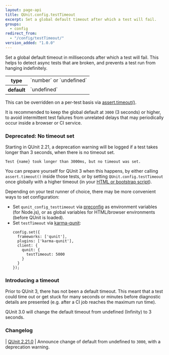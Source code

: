 ```yaml
---
layout: page-api
title: QUnit.config.testTimeout
excerpt: Set a global default timeout after which a test will fail.
groups:
  - config
redirect_from:
  - "/config/testTimeout/"
version_added: "1.0.0"
---
```


Set a global default timeout in milliseconds after which a test will fail. This helps to detect async tests that are broken, and prevents a test run from hanging indefinitely.

<table>
<tr>
  <th>type</th>
  <td markdown="span">`number` or `undefined`</td>
</tr>
<tr>
  <th>default</th>
  <td markdown="span">`undefined`</td>
</tr>
</table>

This can be overridden on a per-test basis via [assert.timeout()](../assert/timeout.md).

It is recommended to keep the global default at `3000` (3 seconds) or higher, to avoid intermittent test failures from unrelated delays that may periodically occur inside a browser or CI service.

### Deprecated: No timeout set

Starting in QUnit 2.21, a deprecation warning will be logged if a test takes longer than 3 seconds, when there is no timeout set.

```
Test {name} took longer than 3000ms, but no timeout was set.
```

You can prepare yourself for QUnit 3 when this happens, by either calling `assert.timeout()` inside those tests, or by setting `QUnit.config.testTimeout` once globally with a higher timeout (in your [HTML or bootstrap script](../config/index.md)).

Depending on your test runner of choice, there may be more convenient ways to set configuration:

* Set `qunit_config_testtimeout` via [preconfig](../config/index.md) as environment variables (for Node.js), or as global variables for HTML/browser environments (before QUnit is loaded).
* Set `testTimeout` via [karma-qunit](https://github.com/karma-runner/karma-qunit/#readme):
  ```
  config.set({
    frameworks: ['qunit'],
    plugins: ['karma-qunit'],
    client: {
      qunit: {
        testTimeout: 5000
      }
    }
  });
  ```

### Introducing a timeout

Prior to QUnit 3, there has not been a default timeout. This meant that a test could time out or get stuck for many seconds or minutes before diagnostic details are presented (e.g. after a CI job reaches the maximum run time).

QUnit 3.0 will change the default timeout from undefined (Infinity) to 3 seconds.

### Changelog

| [QUnit 2.21.0](https://github.com/qunitjs/qunit/releases/tag/2.21.0) | Announce change of default from undefined to `3000`, with a deprecation warning.
